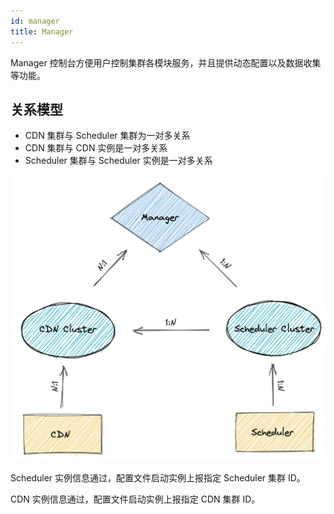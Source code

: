 ```yaml
---
id: manager
title: Manager
---
```


Manager 控制台方便用户控制集群各模块服务，并且提供动态配置以及数据收集等功能。

## 关系模型

- CDN 集群与 Scheduler 集群为一对多关系
- CDN 集群与 CDN 实例是一对多关系
- Scheduler 集群与 Scheduler 实例是一对多关系

![manager-relationship](../../resource/manager-console/relationship.jpg)

Scheduler 实例信息通过，配置文件启动实例上报指定 Scheduler 集群 ID。

CDN 实例信息通过，配置文件启动实例上报指定 CDN 集群 ID。
